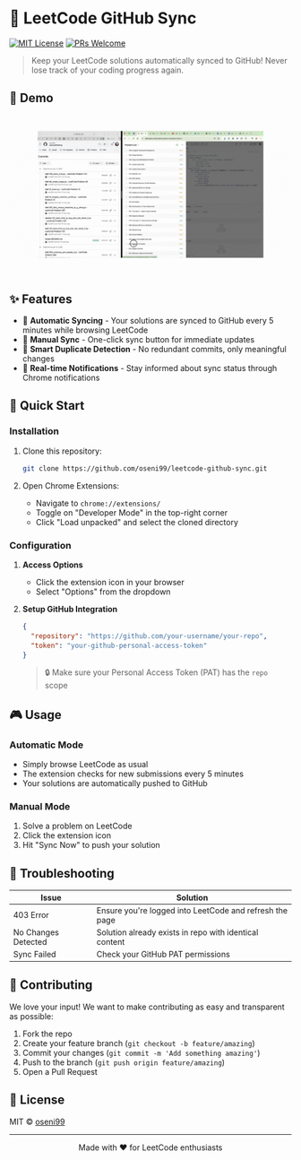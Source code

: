 # 🔄 LeetCode GitHub Sync

[![MIT License](https://img.shields.io/badge/License-MIT-green.svg)](https://choosealicense.com/licenses/mit/)
[![PRs Welcome](https://img.shields.io/badge/PRs-welcome-brightgreen.svg)](http://makeapullrequest.com)

> Keep your LeetCode solutions automatically synced to GitHub! Never lose track of your coding progress again.

## 🎥 Demo

![Demo](https://github.com/oseni99/LeetcodeGitHubSync/blob/main/final_demo.gif?raw=true)

## ✨ Features

- 🤖 **Automatic Syncing** - Your solutions are synced to GitHub every 5 minutes while browsing LeetCode
- 🔄 **Manual Sync** - One-click sync button for immediate updates
- 🎯 **Smart Duplicate Detection** - No redundant commits, only meaningful changes
- 🔔 **Real-time Notifications** - Stay informed about sync status through Chrome notifications

## 🚀 Quick Start

### Installation

1. Clone this repository:

   ```bash
   git clone https://github.com/oseni99/leetcode-github-sync.git
   ```

2. Open Chrome Extensions:
   - Navigate to `chrome://extensions/`
   - Toggle on "Developer Mode" in the top-right corner
   - Click "Load unpacked" and select the cloned directory

### Configuration

1. **Access Options**

   - Click the extension icon in your browser
   - Select "Options" from the dropdown

2. **Setup GitHub Integration**
   ```json
   {
     "repository": "https://github.com/your-username/your-repo",
     "token": "your-github-personal-access-token"
   }
   ```
   > 🔒 Make sure your Personal Access Token (PAT) has the `repo` scope

## 🎮 Usage

### Automatic Mode

- Simply browse LeetCode as usual
- The extension checks for new submissions every 5 minutes
- Your solutions are automatically pushed to GitHub

### Manual Mode

1. Solve a problem on LeetCode
2. Click the extension icon
3. Hit "Sync Now" to push your solution

## 🔧 Troubleshooting

| Issue               | Solution                                                |
| ------------------- | ------------------------------------------------------- |
| 403 Error           | Ensure you're logged into LeetCode and refresh the page |
| No Changes Detected | Solution already exists in repo with identical content  |
| Sync Failed         | Check your GitHub PAT permissions                       |

## 🤝 Contributing

We love your input! We want to make contributing as easy and transparent as possible:

1. Fork the repo
2. Create your feature branch (`git checkout -b feature/amazing`)
3. Commit your changes (`git commit -m 'Add something amazing'`)
4. Push to the branch (`git push origin feature/amazing`)
5. Open a Pull Request

## 📄 License

MIT © [oseni99](https://github.com/oseni99)

---

<div align="center">
Made with ❤️ for LeetCode enthusiasts
</div>
